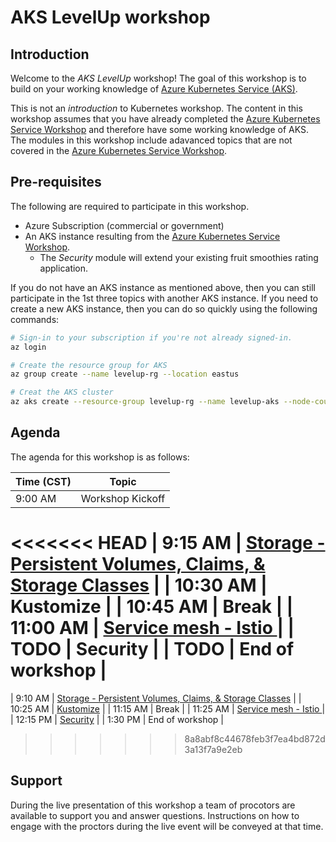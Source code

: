 # AKS LevelUp workshop

## Introduction

Welcome to the _AKS LevelUp_ workshop!  The goal of this workshop is to build on your working knowledge of [Azure Kubernetes Service (AKS)](https://docs.microsoft.com/en-us/azure/aks/intro-kubernetes).

This is not an _introduction_ to Kubernetes workshop.  The content in this workshop assumes that you have already completed the [Azure Kubernetes Service Workshop](https://docs.microsoft.com/en-us/learn/modules/aks-workshop/) and therefore have some working knowledge of AKS.  The modules in this workshop include adavanced topics that are not covered in the [Azure Kubernetes Service Workshop](https://docs.microsoft.com/en-us/learn/modules/aks-workshop/).

## Pre-requisites

The following are required to participate in this workshop.

- Azure Subscription (commercial or government)
- An AKS instance resulting from the [Azure Kubernetes Service Workshop](https://docs.microsoft.com/en-us/learn/modules/aks-workshop/).
  - The _Security_ module will extend your existing fruit smoothies rating application.

If you do not have an AKS instance as mentioned above, then you can still participate in the 1st three topics with another AKS instance. If you need to create a new AKS instance, then you can do so quickly using the following commands:

```bash
# Sign-in to your subscription if you're not already signed-in.
az login

# Create the resource group for AKS
az group create --name levelup-rg --location eastus

# Creat the AKS cluster
az aks create --resource-group levelup-rg --name levelup-aks --node-count 2 --generate-ssh_keys
```


## Agenda

The agenda for this workshop is as follows:

| Time (CST) | Topic |
| --- | --- |
| 9:00 AM | Workshop Kickoff |
<<<<<<< HEAD
| 9:15 AM | [Storage - Persistent Volumes, Claims, & Storage Classes](./storage/README.md) |
| 10:30 AM | Kustomize |
| 10:45 AM | Break |
| 11:00 AM | [Service mesh - Istio ](./ServiceMesh/readme.md) |
| TODO | Security |
| TODO | End of workshop |
=======
| 9:10 AM | [Storage - Persistent Volumes, Claims, & Storage Classes](./storage/README.md) |
| 10:25 AM | [Kustomize](./kustomize/readme.md) |
| 11:15 AM | Break |
| 11:25 AM | [Service mesh - Istio ](./ServceMesh/readme.md) |
| 12:15 PM | [Security](./security/readme.md) |
| 1:30 PM | End of workshop |
>>>>>>> 8a8abf8c44678feb3f7ea4bd872d3a13f7a9e2eb


## Support

During the live presentation of this workshop a team of procotors are available to support you and answer questions.  Instructions on how to engage with the proctors during the live event will be conveyed at that time.